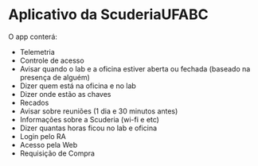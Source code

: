 # Aplicativo da ScuderiaUFABC

O app conterá:
* Telemetria
* Controle de acesso
* Avisar quando o lab e a oficina estiver aberta ou fechada (baseado na presença de alguém)
* Dizer quem está na oficina e no lab
* Dizer onde estão as chaves
* Recados
* Avisar sobre reuniões (1 dia e 30 minutos antes)
* Informações sobre a Scuderia (wi-fi e etc)
* Dizer quantas horas ficou no lab e oficina
* Login pelo RA
* Acesso pela Web
* Requisição de Compra
